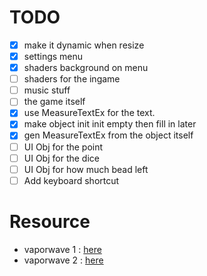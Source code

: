 # TODO

- [x] make it dynamic when resize
- [x] settings menu
- [x] shaders background on menu
- [ ] shaders for the ingame
- [ ] music stuff
- [ ] the game itself
- [x] use MeasureTextEx for the text.
- [x] make object init init empty then fill in later
- [x] gen MeasureTextEx from the object itself
- [ ] UI Obj for the point
- [ ] UI Obj for the dice
- [ ] UI Obj for how much bead left
- [ ] Add keyboard shortcut

# Resource

- vaporwave 1 : [here](https://www.schemecolor.com/vaporwave.php)
- vaporwave 2 : [here](https://www.color-hex.com/color-palette/10221)
